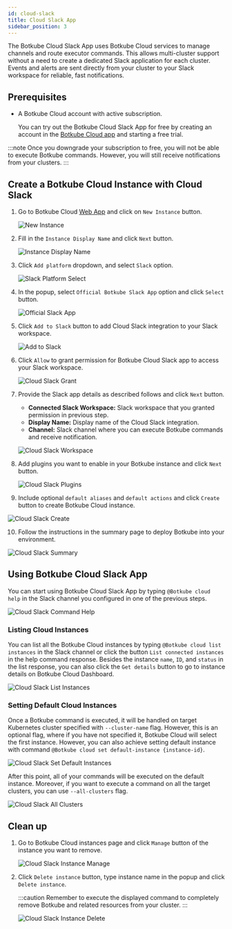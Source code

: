 ```yaml
---
id: cloud-slack
title: Cloud Slack App
sidebar_position: 3
---
```


The Botkube Cloud Slack App uses Botkube Cloud services to manage channels and route executor commands. This allows multi-cluster support without a need to create a dedicated Slack application for each cluster. Events and alerts are sent directly from your cluster to your Slack workspace for reliable, fast notifications.

## Prerequisites

- A Botkube Cloud account with active subscription.

  You can try out the Botkube Cloud Slack App for free by creating an account in the [Botkube Cloud app](https://app.botkube.io) and starting a free trial.

:::note
Once you downgrade your subscription to free, you will not be able to execute Botkube commands. However, you will still receive notifications from your clusters.
:::

## Create a Botkube Cloud Instance with Cloud Slack

1. Go to Botkube Cloud [Web App](https://app.botkube.io/) and click on `New Instance` button.

   ![New Instance](assets/cloud_slack_new_instance.png "Create new instance")

2. Fill in the `Instance Display Name` and click `Next` button.

   ![Instance Display Name](assets/cloud_slack_instance_display_name.png "Instance display name")

3. Click `Add platform` dropdown, and select `Slack` option.

   ![Slack Platform Select](assets/cloud_slack_select_slack.png "Select slack platform")

4. In the popup, select `Official Botkube Slack App` option and click `Select` button.

   ![Official Slack App](assets/cloud_slack_official_slack_app_select.png "Official slack app")

5. Click `Add to Slack` button to add Cloud Slack integration to your Slack workspace.

   ![Add to Slack](assets/cloud_slack_add_to_slack.png "Add to Slack")

6. Click `Allow` to grant permission for Botkube Cloud Slack app to access your Slack workspace.

   ![Cloud Slack Grant](assets/cloud_slack_grant.png "Cloud Slack grant")

7. Provide the Slack app details as described follows and click `Next` button.

   - **Connected Slack Workspace:** Slack workspace that you granted permission in previous step.
   - **Display Name:** Display name of the Cloud Slack integration.
   - **Channel:** Slack channel where you can execute Botkube commands and receive notification.

   ![Cloud Slack Workspace](assets/cloud_slack_workspace_details.png "Cloud Slack workspace")

8. Add plugins you want to enable in your Botkube instance and click `Next` button.

   ![Cloud Slack Plugins](assets/cloud_slack_add_plugins.png "Cloud Slack plugins")

9. Include optional `default aliases` and `default actions` and click `Create` button to create Botkube Cloud instance.

![Cloud Slack Create](assets/cloud_slack_create.png "Cloud Slack create")

10. Follow the instructions in the summary page to deploy Botkube into your environment.

![Cloud Slack Summary](assets/cloud_slack_summary.png "Cloud Slack summary")

## Using Botkube Cloud Slack App

You can start using Botkube Cloud Slack App by typing `@Botkube cloud help` in the Slack channel you configured in one of the previous steps.

![Cloud Slack Command Help](assets/cloud_slack_command_help.png "Cloud Slack command help")

### Listing Cloud Instances

You can list all the Botkube Cloud instances by typing `@Botkube cloud list instances` in the Slack channel or click the button `List connected instances` in the help command response.
Besides the instance `name`, `ID`, and `status` in the list response, you can also click the `Get details` button to go to instance details on Botkube Cloud Dashboard.

![Cloud Slack List Instances](assets/cloud_slack_command_list_instances.png "Cloud Slack list instances")

### Setting Default Cloud Instances

Once a Botkube command is executed, it will be handled on target Kubernetes cluster specified with `--cluster-name` flag. However, this is an optional flag,
where if you have not specified it, Botkube Cloud will select the first instance. However, you can also achieve setting default instance with command `@Botkube cloud set default-instance {instance-id}`.

![Cloud Slack Set Default Instances](assets/cloud_slack_command_set_default.png "Cloud Slack set default instance")

After this point, all of your commands will be executed on the default instance. Moreover, if you want to execute a command on all the target clusters, you can use `--all-clusters` flag.

![Cloud Slack All Clusters](assets/cloud_slack_command_all_clusters.png "Cloud Slack all clusters")

## Clean up

1. Go to Botkube Cloud instances page and click `Manage` button of the instance you want to remove.

   ![Cloud Slack Instance Manage](assets/cloud_slack_instance_list_manage.png "Cloud Slack instances manage")

2. Click `Delete instance` button, type instance name in the popup and click `Delete instance`.

   :::caution
   Remember to execute the displayed command to completely remove Botkube and related resources from your cluster.
   :::

   ![Cloud Slack Instance Delete](assets/cloud_slack_instance_delete.png "Cloud Slack instances delete")
